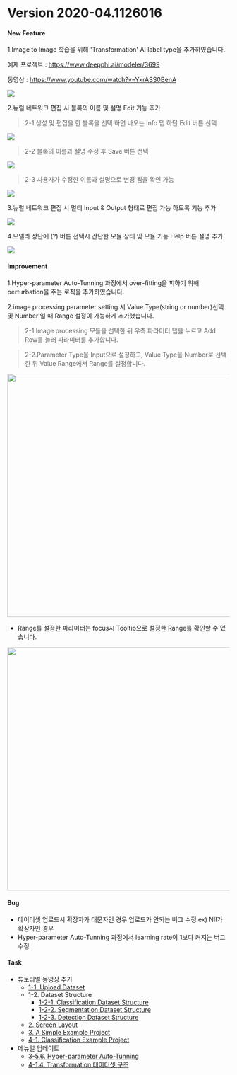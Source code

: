 # Version 2020-04.1126016

#### New Feature

1.Image to Image 학습을 위해 'Transformation' AI label type을 추가하였습니다.

예제 프로젝트 : https://www.deepphi.ai/modeler/3699

동영상 : https://www.youtube.com/watch?v=YkrASS0BenA

![](img/transformation.png)


2.뉴럴 네트워크 편집 시 블록의 이름 및 설명 Edit 기능 추가

> 2-1 생성 및 편집을 한 블록을 선택 하면 나오는 Info 탭 하단 Edit 버튼 선택

![](img/edit1-1.png)

> 2-2 블록의 이름과 설명 수정 후 Save 버튼 선택

![](img/edit2-2.png)

> 2-3 사용자가 수정한 이름과 설명으로 변경 됨을 확인 가능

![](img/edit3-1.png)

3.뉴럴 네트워크 편집 시 멀티 Input & Output 형태로 편집 가능 하도록 기능 추가

![](img/multi1-1.png)

4.모델러 상단에 (?) 버튼 선택시 간단한 모듈 상태 및 모듈 기능 Help 버튼 설명 추가.

![](img/help3.png)

#### Improvement

1.Hyper-parameter Auto-Tunning 과정에서 over-fitting을 피하기 위해 perturbation을 주는 로직을 추가하였습니다.

2.image processing parameter setting 시 Value Type(string or number)선택 및 Number 일 때 Range 설정이 가능하게 추가했습니다.

> 2-1.Image processing 모듈을 선택한 뒤 우측 파라미터 탭을 누르고 Add Row를 눌러 파라미터를 추가합니다.

> 2-2.Parameter Type을 Input으로 설정하고, Value Type을 Number로 선택 한 뒤 Value Range에서 Range를 설정합니다.

<img src="img/imageParameter1-1.png" style="width:550px">

- Range를 설정한 파라미터는 focus시 Tooltip으로 설정한 Range를 확인할 수 있습니다.

<img src="img/imageParameter1-2.png" style="width:550px">

#### Bug

- 데이터셋 업로드시 확장자가 대문자인 경우 업로드가 안되는 버그 수정 ex) NII가 확장자인 경우
- Hyper-parameter Auto-Tunning 과정에서 learning rate이 1보다 커지는 버그 수정

#### Task

- 튜토리얼 동영상 추가
  - [1-1. Upload Dataset](https://www.youtube.com/watch?v=Lq3aRIJWJzU)
  - 1-2. Dataset Structure
    - [1-2-1. Classification Dataset Structure](https://www.youtube.com/watch?v=C_kyji4VdFY)
    - [1-2-2. Segmentation Dataset Structure](https://www.youtube.com/watch?v=1alhmYLbJVM)
    - [1-2-3. Detection Dataset Structure](https://www.youtube.com/watch?v=fnlcc8pNpFY)
  - [2. Screen Layout](https://www.youtube.com/watch?v=o37cKaOnmpo)
  - [3. A Simple Example Project](https://www.youtube.com/watch?v=DPhcsNuLWjE)
  - [4-1. Classification Example Project](https://www.youtube.com/watch?v=WpInLRUibAM)
- 메뉴얼 업데이트
  - [3-5.6. Hyper-parameter Auto-Tunning](https://deepphi.github.io/manual/chapter3/3-5.성능_고도화.html#6-hyper-parameter-auto-tunning)
  - [4-1.4. Transformation 데이터셋 구조](https://deepphi.github.io/manual/chapter4/4-1.데이터셋_템플릿.html)
